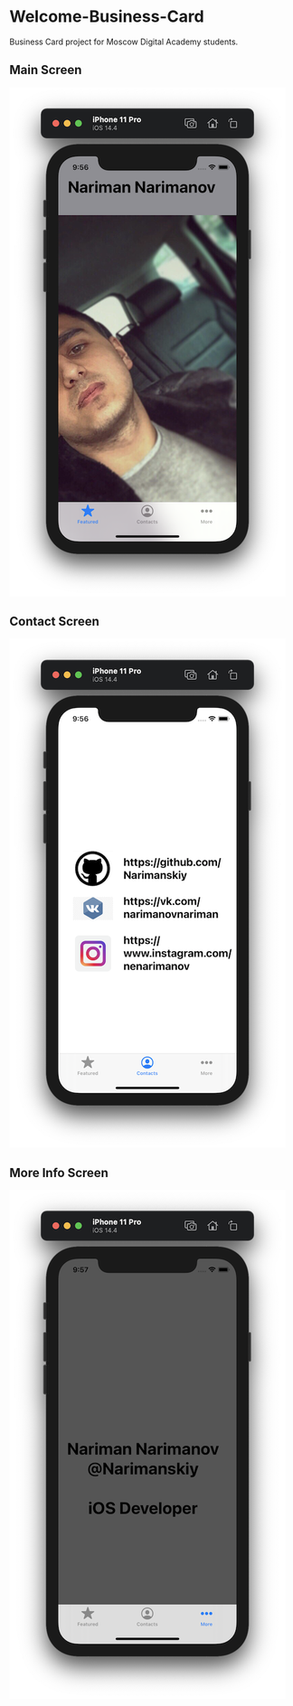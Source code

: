 # Welcome-Business-Card

Business Card project for Moscow Digital Academy students.

## Main Screen
![Screenshot 1](https://github.com/Narimanskiy/Welcome-Business-Card/blob/main/Welcome/Screenshots/Screenshot01.png?raw=true)

## Contact Screen
![Screenshot 2](https://github.com/Narimanskiy/Welcome-Business-Card/blob/main/Welcome/Screenshots/Screenshot02.png?raw=true)

## More Info Screen
![Screenshot 3](https://github.com/Narimanskiy/Welcome-Business-Card/blob/main/Welcome/Screenshots/Screenshot03.png?raw=true)
